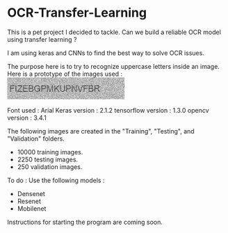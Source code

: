 # OCR-Transfer-Learning
This is a pet project I decided to tackle. Can we build a reliable OCR model using transfer learning ?

I am using keras and CNNs to find the best way to solve OCR issues.

The purpose here is to try to recognize uppercase letters inside an image.
Here is a prototype of the images used : 
![alt tag](https://github.com/IsmailAlaouiAbdellaoui/OCR-Transfer-Learning/blob/master/FIZEBGPMKUPNVFBR.png)

Font used : Arial
Keras version : 2.1.2
tensorflow version : 1.3.0
opencv version : 3.4.1


The following images are created in the "Training", "Testing", and "Validation" folders.
* 10000 training images.
* 2250 testing images.
* 250 validation images.


To do :
Use the following models :
* Densenet
* Resenet
* Mobilenet

Instructions for starting the program are coming soon.
